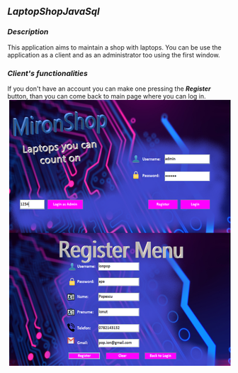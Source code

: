 ## ***LaptopShopJavaSql***

### ***Description***

This application aims to maintain a shop with laptops. You can be use the application as a client and as an administrator too using the first window.

### ***Client's functionalities***

If you don't have an account you can make one pressing the ***Register*** button, than you can come back to main page where you can log in.
<img align="right" src = "https://github.com/mironandrei/LaptopShopJavaSql/blob/main/ss/1.0.PNG" width="500" height = "300"/>
<img align="right" src = "https://github.com/mironandrei/LaptopShopJavaSql/blob/main/ss/2.0.PNG" width="500" height = "300"/>
